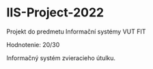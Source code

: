 # IIS-Project-2022

Projekt do predmetu Informační systémy VUT FIT

Hodnotenie: 20/30

Informačný systém zvieracieho útulku.
